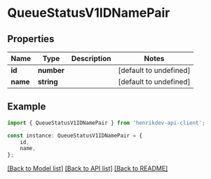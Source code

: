 # QueueStatusV1IDNamePair


## Properties

Name | Type | Description | Notes
------------ | ------------- | ------------- | -------------
**id** | **number** |  | [default to undefined]
**name** | **string** |  | [default to undefined]

## Example

```typescript
import { QueueStatusV1IDNamePair } from 'henrikdev-api-client';

const instance: QueueStatusV1IDNamePair = {
    id,
    name,
};
```

[[Back to Model list]](../README.md#documentation-for-models) [[Back to API list]](../README.md#documentation-for-api-endpoints) [[Back to README]](../README.md)
